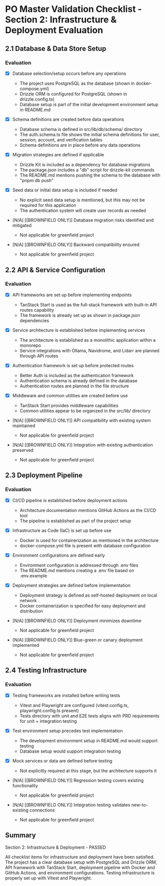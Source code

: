 # PO Master Validation Checklist - Section 2: Infrastructure & Deployment Evaluation

## 2.1 Database & Data Store Setup

### Evaluation
- [x] Database selection/setup occurs before any operations
  - The project uses PostgreSQL as the database (shown in docker-compose.yml)
  - Drizzle ORM is configured for PostgreSQL (shown in drizzle.config.ts)
  - Database setup is part of the initial development environment setup in README.md

- [x] Schema definitions are created before data operations
  - Database schema is defined in src/lib/db/schema/ directory
  - The auth.schema.ts file shows the initial schema definitions for user, session, account, and verification tables
  - Schema definitions are in place before any data operations

- [x] Migration strategies are defined if applicable
  - Drizzle Kit is included as a dependency for database migrations
  - The package.json includes a "db" script for drizzle-kit commands
  - The README.md mentions pushing the schema to the database with "pnpm db push"

- [x] Seed data or initial data setup is included if needed
  - No explicit seed data setup is mentioned, but this may not be required for this application
  - The authentication system will create user records as needed

- [N/A] [[BROWNFIELD ONLY]] Database migration risks identified and mitigated
  - Not applicable for greenfield project

- [N/A] [[BROWNFIELD ONLY]] Backward compatibility ensured
  - Not applicable for greenfield project

## 2.2 API & Service Configuration

### Evaluation
- [x] API frameworks are set up before implementing endpoints
  - TanStack Start is used as the full-stack framework with built-in API routes capability
  - The framework is already set up as shown in package.json dependencies

- [x] Service architecture is established before implementing services
  - The architecture is established as a monolithic application within a monorepo
  - Service integrations with Ollama, Navidrome, and Lidarr are planned through API routes

- [x] Authentication framework is set up before protected routes
  - Better Auth is included as the authentication framework
  - Authentication schema is already defined in the database
  - Authentication routes are planned in the file structure

- [x] Middleware and common utilities are created before use
  - TanStack Start provides middleware capabilities
  - Common utilities appear to be organized in the src/lib/ directory

- [N/A] [[BROWNFIELD ONLY]] API compatibility with existing system maintained
  - Not applicable for greenfield project

- [N/A] [[BROWNFIELD ONLY]] Integration with existing authentication preserved
  - Not applicable for greenfield project

## 2.3 Deployment Pipeline

### Evaluation
- [x] CI/CD pipeline is established before deployment actions
  - Architecture documentation mentions GitHub Actions as the CI/CD tool
  - The pipeline is established as part of the project setup

- [x] Infrastructure as Code (IaC) is set up before use
  - Docker is used for containerization as mentioned in the architecture
  - docker-compose.yml file is present with database configuration

- [x] Environment configurations are defined early
  - Environment configuration is addressed through .env files
  - The README.md mentions creating a .env file based on .env.example

- [x] Deployment strategies are defined before implementation
  - Deployment strategy is defined as self-hosted deployment on local network
  - Docker containerization is specified for easy deployment and distribution

- [N/A] [[BROWNFIELD ONLY]] Deployment minimizes downtime
  - Not applicable for greenfield project

- [N/A] [[BROWNFIELD ONLY]] Blue-green or canary deployment implemented
  - Not applicable for greenfield project

## 2.4 Testing Infrastructure

### Evaluation
- [x] Testing frameworks are installed before writing tests
  - Vitest and Playwright are configured (vitest.config.ts, playwright.config.ts present)
  - Tests directory with unit and E2E tests aligns with PRD requirements for unit + integration testing

- [x] Test environment setup precedes test implementation
  - The development environment setup in README.md would support testing
  - Database setup would support integration testing

- [x] Mock services or data are defined before testing
  - Not explicitly required at this stage, but the architecture supports it

- [N/A] [[BROWNFIELD ONLY]] Regression testing covers existing functionality
  - Not applicable for greenfield project

- [N/A] [[BROWNFIELD ONLY]] Integration testing validates new-to-existing connections
  - Not applicable for greenfield project

## Summary

Section 2: Infrastructure & Deployment - PASSED

All checklist items for infrastructure and deployment have been satisfied. The project has a clear database setup with PostgreSQL and Drizzle ORM, API framework with TanStack Start, deployment pipeline with Docker and GitHub Actions, and environment configurations. Testing infrastructure is properly set up with Vitest and Playwright.